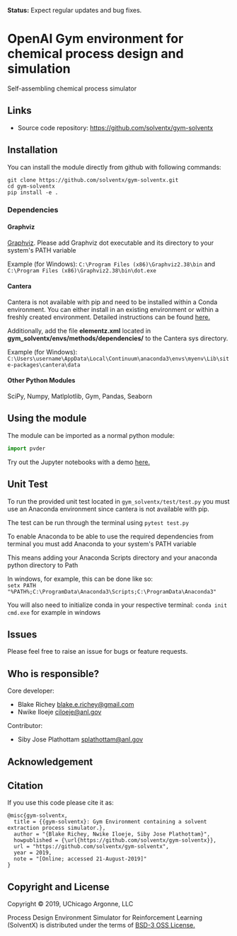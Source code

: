 
**Status:** Expect regular updates and bug fixes.
# OpenAI Gym environment for chemical process design and simulation

Self-assembling chemical process simulator

## Links
* Source code repository: https://github.com/solventx/gym-solventx

## Installation
You can install the module directly from github with following commands:
```
git clone https://github.com/solventx/gym-solventx.git
cd gym-solventx
pip install -e .
```

### Dependencies  
#### Graphviz
[Graphviz](https://graphviz.gitlab.io/download/). Please add Graphviz dot executable and its directory to your system's PATH variable

Example (for Windows): 
`C:\Program Files (x86)\Graphviz2.38\bin` and 
`C:\Program Files (x86)\Graphviz2.38\bin\dot.exe`

#### Cantera
Cantera is not available with pip and need to be installed within a Conda environment. You can either install in an existing environment or within a freshly created environment. Detailed instructions can be found [here.](https://cantera.org/install/conda-install.html)

Additionally, add the file **elementz.xml** located in **gym_solventx/envs/methods/dependencies/** to the Cantera sys directory. 

Example (for Windows): `C:\Users\username\AppData\Local\Continuum\anaconda3\envs\myenv\Lib\site-packages\cantera\data`

#### Other Python Modules
SciPy, Numpy, Matlplotlib, Gym, Pandas, Seaborn

## Using the module
The module can be imported as a normal python module: 

```python
import pvder
```

Try out the Jupyter notebooks with a demo [here.](https://github.com/solventx/gym-solventx/blob/master/demo.ipynb)

## Unit Test
To run the provided unit test located in `gym_solventx/test/test.py` you must use an Anaconda environment since cantera is not available with pip.

The test can be run through the terminal using `pytest test.py` 

To enable Anaconda to be able to use the required dependencies from terminal you must add Anaconda to your system's PATH variable

This means adding your Anaconda Scripts directory and your anaconda python directory to Path

In windows, for example, this can be done like so:  
`setx PATH "%PATH%;C:\ProgramData\Anaconda3\Scripts;C:\ProgramData\Anaconda3"`

You will also need to initialize conda in your respective terminal:
`conda init cmd.exe` for example in windows

## Issues
Please feel free to raise an issue for bugs or feature requests.

## Who is responsible?
Core developer:  
- Blake Richey blake.e.richey@gmail.com  
- Nwike Iloeje ciloeje@anl.gov  

Contributor:  
- Siby Jose Plathottam splathottam@anl.gov 

## Acknowledgement  

## Citation
If you use this code please cite it as:

```
@misc{gym-solventx,
  title = {{gym-solventx}: Gym Environment containing a solvent extraction process simulator.},
  author = "{Blake Richey, Nwike Iloeje, Siby Jose Plathottam}",
  howpublished = {\url{https://github.com/solventx/gym-solventx}},
  url = "https://github.com/solventx/gym-solventx",
  year = 2019,
  note = "[Online; accessed 21-August-2019]"
}
```

## Copyright and License  
Copyright © 2019, UChicago Argonne, LLC

Process Design Environment Simulator for Reinforcement Learning (SolventX) is distributed under the terms of [BSD-3 OSS License.](LICENSE.md)

